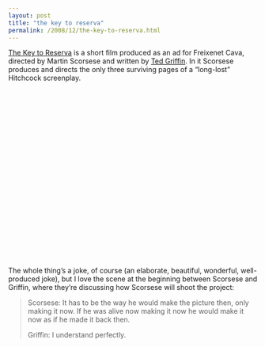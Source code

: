 ```yaml
---
layout: post
title: "the key to reserva"
permalink: /2008/12/the-key-to-reserva.html
---
```


<p><a href="http://us.imdb.com/title/tt1151319/">The Key to Reserva</a> is a short film produced as an ad for Freixenet Cava, directed by Martin Scorsese and written by <a href="http://us.imdb.com/name/nm0341372/">Ted Griffin</a>. In it Scorsese produces and directs the only three surviving pages of a &#8220;long-lost&#8221; Hitchcock screenplay.</p>

<p><object width="425" height="344"><param name="movie" value="http://www.youtube.com/v/P5nAxzH4OPs&amp;hl=en&amp;fs=1"></param><param name="allowFullScreen" value="true"></param><param name="allowscriptaccess" value="always"></param><embed src="https://www.youtube.com/v/P5nAxzH4OPs&amp;hl=en&amp;fs=1" type="application/x-shockwave-flash" allowscriptaccess="always" allowfullscreen="true" width="425" height="344"></embed></object></p>

<p>The whole thing&#8217;s a joke, of course (an elaborate, beautiful, wonderful, well-produced joke), but I love the scene at the beginning between Scorsese and Griffin, where they&#8217;re discussing how Scorsese will shoot the project:</p>

<blockquote>
  <p>Scorsese:  It has to be the way he would make the picture then, only making it now.  If he was alive now making it now he would make it now as if he made it back then.</p>
  
  <p>Griffin:  I understand perfectly.</p>
</blockquote>


